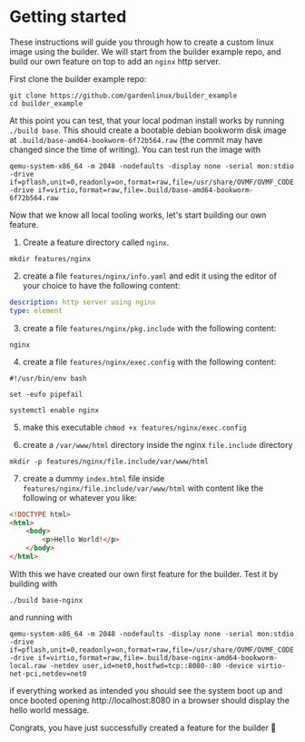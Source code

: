 # Getting started

These instructions will guide you through how to create a custom linux image using the builder.
We will start from the builder example repo, and build our own feature on top to add an `nginx` http server.

First clone the builder example repo:

```shell
git clone https://github.com/gardenlinux/builder_example
cd builder_example
```

At this point you can test, that your local podman install works by running `./build base`.
This should create a bootable debian bookworm disk image at `.build/base-amd64-bookworm-6f72b564.raw` (the commit may have changed since the time of writing).
You can test run the image with

```shell
qemu-system-x86_64 -m 2048 -nodefaults -display none -serial mon:stdio -drive if=pflash,unit=0,readonly=on,format=raw,file=/usr/share/OVMF/OVMF_CODE.fd -drive if=virtio,format=raw,file=.build/base-amd64-bookworm-6f72b564.raw
```

Now that we know all local tooling works, let's start building our own feature.

1. Create a feature directory called `nginx`.

```shell
mkdir features/nginx
```

2. create a file `features/nginx/info.yaml` and edit it using the editor of your choice to have the following content:

```yaml
description: http server using nginx
type: element
```

3. create a file `features/nginx/pkg.include` with the following content:

```
nginx
```

4. create a file `features/nginx/exec.config` with the following content:

```shell
#!/usr/bin/env bash

set -eufo pipefail

systemctl enable nginx
```

5. make this executable `chmod +x features/nginx/exec.config`

6. create a `/var/www/html` directory inside the nginx `file.include` directory

```shell
mkdir -p features/nginx/file.include/var/www/html
```

7. create a dummy `index.html` file inside `features/nginx/file.include/var/www/html` with content like the following or whatever you like:

```html
<!DOCTYPE html>
<html>
	<body>
		<p>Hello World!</p>
	</body>
</html>
```

With this we have created our own first feature for the builder.
Test it by building with

```shell
./build base-nginx
```

and running with

```shell
qemu-system-x86_64 -m 2048 -nodefaults -display none -serial mon:stdio -drive if=pflash,unit=0,readonly=on,format=raw,file=/usr/share/OVMF/OVMF_CODE.fd -drive if=virtio,format=raw,file=.build/base-nginx-amd64-bookworm-local.raw -netdev user,id=net0,hostfwd=tcp::8080-:80 -device virtio-net-pci,netdev=net0
```

if everything worked as intended you should see the system boot up and once booted opening http://localhost:8080 in a browser should display the hello world message.

Congrats, you have just successfully created a feature for the builder :tada:
